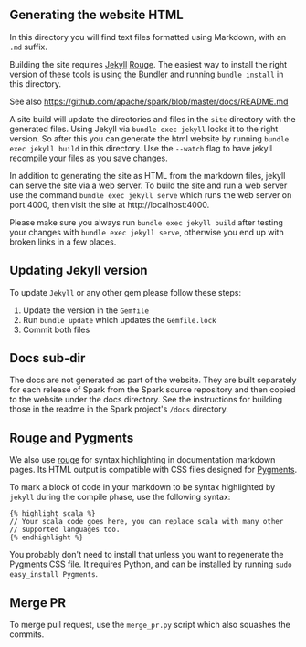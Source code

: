 ## Generating the website HTML

In this directory you will find text files formatted using Markdown, with an `.md` suffix.

Building the site requires [Jekyll](http://jekyllrb.com/docs)
[Rouge](https://github.com/rouge-ruby/rouge).
The easiest way to install the right version of these tools is using the
[Bundler](https://bundler.io/) and running `bundle install` in this directory.

See also https://github.com/apache/spark/blob/master/docs/README.md

A site build will update the directories and files in the `site` directory with the generated files.
Using Jekyll via `bundle exec jekyll` locks it to the right version.
So after this you can generate the html website by running `bundle exec jekyll build` in this
directory. Use the `--watch` flag to have jekyll recompile your files as you save changes.

In addition to generating the site as HTML from the markdown files, jekyll can serve the site via
a web server. To build the site and run a web server use the command `bundle exec jekyll serve` which runs
the web server on port 4000, then visit the site at http://localhost:4000.

Please make sure you always run `bundle exec jekyll build` after testing your changes with
`bundle exec jekyll serve`, otherwise you end up with broken links in a few places.

## Updating Jekyll version

To update `Jekyll` or any other gem please follow these steps:

1. Update the version in the `Gemfile`
1. Run `bundle update` which updates the `Gemfile.lock`
1. Commit both files

## Docs sub-dir

The docs are not generated as part of the website. They are built separately for each release 
of Spark from the Spark source repository and then copied to the website under the docs 
directory. See the instructions for building those in the readme in the Spark 
project's `/docs` directory.

## Rouge and Pygments

We also use [rouge](https://github.com/rouge-ruby/rouge) for syntax highlighting in documentation markdown pages.
Its HTML output is compatible with CSS files designed for [Pygments](https://pygments.org/).

To mark a block of code in your markdown to be syntax highlighted by `jekyll` during the 
compile phase, use the following syntax:

    {% highlight scala %}
    // Your scala code goes here, you can replace scala with many other
    // supported languages too.
    {% endhighlight %}

You probably don't need to install that unless you want to regenerate the Pygments CSS file.
It requires Python, and can be installed by running `sudo easy_install Pygments`.

## Merge PR

To merge pull request, use the `merge_pr.py` script which also squashes the commits.
